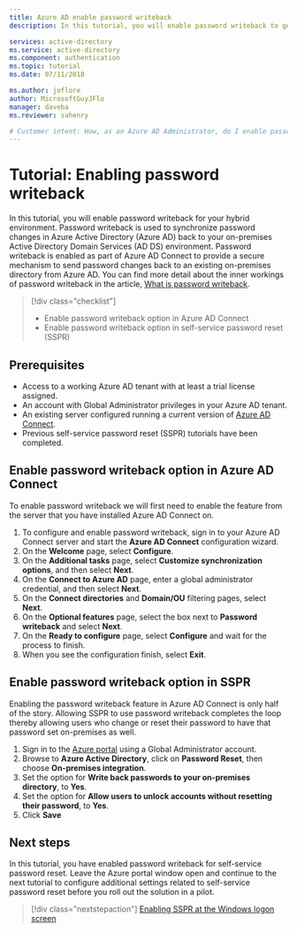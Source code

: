```yaml
---
title: Azure AD enable password writeback 
description: In this tutorial, you will enable password writeback to get cloud initiated password changes back to on-premises AD as part of Azure AD Connect.

services: active-directory
ms.service: active-directory
ms.component: authentication
ms.topic: tutorial
ms.date: 07/11/2018

ms.author: joflore
author: MicrosoftGuyJFlo
manager: daveba
ms.reviewer: sahenry

# Customer intent: How, as an Azure AD Administrator, do I enable password writeback to get password changes in the cloud back to on-premises AD DS
---
```

# Tutorial: Enabling password writeback

In this tutorial, you will enable password writeback for your hybrid environment. Password writeback is used to synchronize password changes in Azure Active Directory (Azure AD) back to your on-premises Active Directory Domain Services (AD DS) environment. Password writeback is enabled as part of Azure AD Connect to provide a secure mechanism to send password changes back to an existing on-premises directory from Azure AD. You can find more detail about the inner workings of password writeback in the article, [What is password writeback](concept-sspr-writeback.md).

> [!div class="checklist"]
> * Enable password writeback option in Azure AD Connect
> * Enable password writeback option in self-service password reset (SSPR)

## Prerequisites

* Access to a working Azure AD tenant with at least a trial license assigned.
* An account with Global Administrator privileges in your Azure AD tenant.
* An existing server configured running a current version of [Azure AD Connect](../hybrid/how-to-connect-install-express.md).
* Previous self-service password reset (SSPR) tutorials have been completed.

## Enable password writeback option in Azure AD Connect

To enable password writeback we will first need to enable the feature from the server that you have installed Azure AD Connect on.

1. To configure and enable password writeback, sign in to your Azure AD Connect server and start the **Azure AD Connect** configuration wizard.
2. On the **Welcome** page, select **Configure**.
3. On the **Additional tasks** page, select **Customize synchronization options**, and then select **Next**.
4. On the **Connect to Azure AD** page, enter a global administrator credential, and then select **Next**.
5. On the **Connect directories** and **Domain/OU** filtering pages, select **Next**.
6. On the **Optional features** page, select the box next to **Password writeback** and select **Next**.
7. On the **Ready to configure** page, select **Configure** and wait for the process to finish.
8. When you see the configuration finish, select **Exit**.

## Enable password writeback option in SSPR

Enabling the password writeback feature in Azure AD Connect is only half of the story. Allowing SSPR to use password writeback completes the loop thereby allowing users who change or reset their password to have that password set on-premises as well.

1. Sign in to the [Azure portal](https://portal.azure.com) using a Global Administrator account.
2. Browse to **Azure Active Directory**, click on **Password Reset**, then choose **On-premises integration**.
3. Set the option for **Write back passwords to your on-premises directory**, to **Yes**.
4. Set the option for **Allow users to unlock accounts without resetting their password**, to **Yes**.
5. Click **Save**

## Next steps

In this tutorial, you have enabled password writeback for self-service password reset. Leave the Azure portal window open and continue to the next tutorial to configure additional settings related to self-service password reset before you roll out the solution in a pilot.

> [!div class="nextstepaction"]
> [Enabling SSPR at the Windows logon screen](tutorial-sspr-windows.md)
